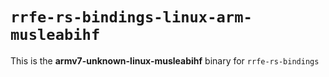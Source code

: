 # `rrfe-rs-bindings-linux-arm-musleabihf`

This is the **armv7-unknown-linux-musleabihf** binary for `rrfe-rs-bindings`
